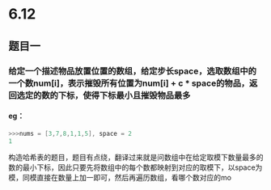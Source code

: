 # 6.12
## 题目一
### 给定一个描述物品放置位置的数组，给定步长space，选取数组中的一个数num[i]，表示摧毁所有位置为num[i] + c * space的物品，返回选定的数的下标，使得下标最小且摧毁物品最多
#### eg：
```c++
>>>nums = [3,7,8,1,1,5], space = 2
1
```
构造哈希表的题目，题目有点绕，翻译过来就是问数组中在给定取模下数量最多的数的最小下标，因此只要先将数组中的每个数都映射到对应的取模下，以space为模，同模直接在数量上加一即可，然后再遍历数组，看哪个数对应的mo
<!--stackedit_data:
eyJoaXN0b3J5IjpbNTI4MTUzMzAyLDE2OTM4MDc4NTFdfQ==
-->